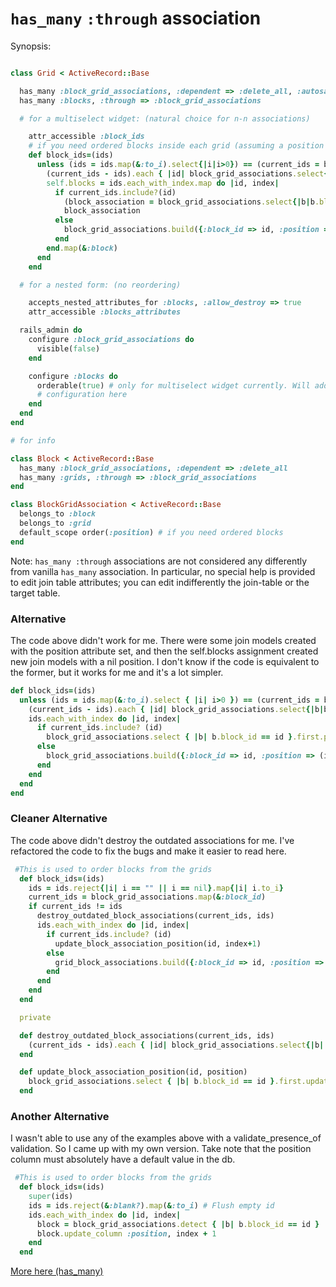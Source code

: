 # `has_many` `:through` association

Synopsis:

```ruby

class Grid < ActiveRecord::Base

  has_many :block_grid_associations, :dependent => :delete_all, :autosave => true, :include => :block
  has_many :blocks, :through => :block_grid_associations

  # for a multiselect widget: (natural choice for n-n associations)

    attr_accessible :block_ids
    # if you need ordered blocks inside each grid (assuming a position column in block_grid_associations table)
    def block_ids=(ids)
      unless (ids = ids.map(&:to_i).select{|i|i>0}) == (current_ids = block_grid_associations.map(&:block_id))
        (current_ids - ids).each { |id| block_grid_associations.select{|b|b.block_id == id}.first.mark_for_destruction }
        self.blocks = ids.each_with_index.map do |id, index|
          if current_ids.include?(id)
            (block_association = block_grid_associations.select{|b|b.block_id == id}.first).position = (index+1)
            block_association
          else
            block_grid_associations.build({:block_id => id, :position => (index+1)})
          end
        end.map(&:block)
      end
    end

  # for a nested form: (no reordering)

    accepts_nested_attributes_for :blocks, :allow_destroy => true
    attr_accessible :blocks_attributes

  rails_admin do
    configure :block_grid_associations do
      visible(false)
    end

    configure :blocks do
      orderable(true) # only for multiselect widget currently. Will add the possibility to order blocks
      # configuration here
    end
  end
end

# for info

class Block < ActiveRecord::Base
  has_many :block_grid_associations, :dependent => :delete_all
  has_many :grids, :through => :block_grid_associations
end

class BlockGridAssociation < ActiveRecord::Base
  belongs_to :block
  belongs_to :grid
  default_scope order(:position) # if you need ordered blocks
end
```

Note: `has_many :through` associations are not considered any differently from vanilla `has_many` association. In particular, no special help is provided to edit join table attributes; you can edit indifferently the join-table or the target table.

### Alternative

The code above didn't work for me. There were some join models created with the position attribute set, and then the self.blocks assignment created new join models with a nil position. I don't know if the code is equivalent to the former, but it works for me and it's a lot simpler.

```ruby
def block_ids=(ids)
  unless (ids = ids.map(&:to_i).select { |i| i>0 }) == (current_ids = block_grid_associations.map(&:block_id))
    (current_ids - ids).each { |id| block_grid_associations.select{|b|b.block_id == id}.first.mark_for_destruction }
    ids.each_with_index do |id, index|
      if current_ids.include? (id)
        block_grid_associations.select { |b| b.block_id == id }.first.position = (index+1)
      else
        block_grid_associations.build({:block_id => id, :position => (index+1)})
      end
    end
  end
end
```

### Cleaner Alternative

The code above didn't destroy the outdated associations for me. I've refactored the code to fix the bugs and make it easier to read here.

```ruby
 #This is used to order blocks from the grids
  def block_ids=(ids)
    ids = ids.reject{|i| i == "" || i == nil}.map{|i| i.to_i}
    current_ids = block_grid_associations.map(&:block_id)
    if current_ids != ids
      destroy_outdated_block_associations(current_ids, ids)
      ids.each_with_index do |id, index|
        if current_ids.include? (id)
          update_block_association_position(id, index+1)
        else
          grid_block_associations.build({:block_id => id, :position => (index+1)})
        end
      end
    end
  end

  private

  def destroy_outdated_block_associations(current_ids, ids)
    (current_ids - ids).each { |id| block_grid_associations.select{|b| b.block_id == id}.first.destroy }
  end

  def update_block_association_position(id, position)
    block_grid_associations.select { |b| b.block_id == id }.first.update_attributes(position: position)
  end

```

### Another Alternative

I wasn't able to use any of the examples above with a validate_presence_of validation. So I came up with my own version. Take note that the position column must absolutely have a default value in the db.

```ruby
 #This is used to order blocks from the grids
  def block_ids=(ids)
    super(ids)
    ids = ids.reject(&:blank?).map(&:to_i) # Flush empty id
    ids.each_with_index do |id, index|
      block = block_grid_associations.detect { |b| b.block_id == id }
      block.update_column :position, index + 1
    end
  end

```

[More here (has_many)](../lib/rails_admin/config/fields/types/has_many_association.rb)
